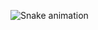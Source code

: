 ![Snake animation](https://github.com/Ryukdgy/Ryukdgy/blob/output/github-contribution-grid-snake.svg)
